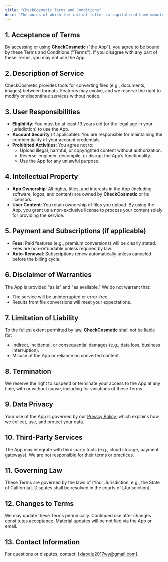 ```yaml
---
title: "CheckCosmetic Terms and Conditions"
desc: "The words of which the initial letter is capitalized have meanings defined under the following conditions. The following definitions shall have the same meaning regardless of whether they appear in singular or in plural."
---
```


## **1. Acceptance of Terms**  

By accessing or using **CheckCosmetic** ("the App"), you agree to be bound by these Terms and Conditions ("Terms"). If you disagree with any part of these Terms, you may not use the App.  

## **2. Description of Service**  

CheckCosmetic provides tools for converting files (e.g., documents, images) between formats. Features may evolve, and we reserve the right to modify or discontinue services without notice.  

## **3. User Responsibilities**  

- **Eligibility**: You must be at least 13 years old (or the legal age in your jurisdiction) to use the App.  
- **Account Security** (if applicable): You are responsible for maintaining the confidentiality of your account credentials.  
- **Prohibited Activities**: You agree not to:  
  - Upload illegal, harmful, or copyrighted content without authorization.  
  - Reverse-engineer, decompile, or disrupt the App’s functionality.  
  - Use the App for any unlawful purpose.  

## **4. Intellectual Property**  

- **App Ownership**: All rights, titles, and interests in the App (including software, logos, and content) are owned by **CheckCosmetic** or its licensors.  
- **User Content**: You retain ownership of files you upload. By using the App, you grant us a non-exclusive license to process your content solely for providing the service.  

## **5. Payment and Subscriptions** (if applicable)  

- **Fees**: Paid features (e.g., premium conversions) will be clearly stated. Fees are non-refundable unless required by law.  
- **Auto-Renewal**: Subscriptions renew automatically unless canceled before the billing cycle.  

## **6. Disclaimer of Warranties**  

The App is provided "as is" and "as available." We do not warrant that:  
- The service will be uninterrupted or error-free.  
- Results from file conversions will meet your expectations.  

## **7. Limitation of Liability**  

To the fullest extent permitted by law, **CheckCosmetic** shall not be liable for:  
- Indirect, incidental, or consequential damages (e.g., data loss, business interruption).  
- Misuse of the App or reliance on converted content.  

## **8. Termination**  

We reserve the right to suspend or terminate your access to the App at any time, with or without cause, including for violations of these Terms.  

## **9. Data Privacy**  

Your use of the App is governed by our [Privacy Policy](#), which explains how we collect, use, and protect your data.  

## **10. Third-Party Services**  

The App may integrate with third-party tools (e.g., cloud storage, payment gateways). We are not responsible for their terms or practices.  

## **11. Governing Law**  

These Terms are governed by the laws of [Your Jurisdiction, e.g., the State of California]. Disputes shall be resolved in the courts of [Jurisdiction].  

## **12. Changes to Terms**
  
We may update these Terms periodically. Continued use after changes constitutes acceptance. Material updates will be notified via the App or email.  

## **13. Contact Information**  

For questions or disputes, contact: [xiaoqiu2017wy@gmail.com].